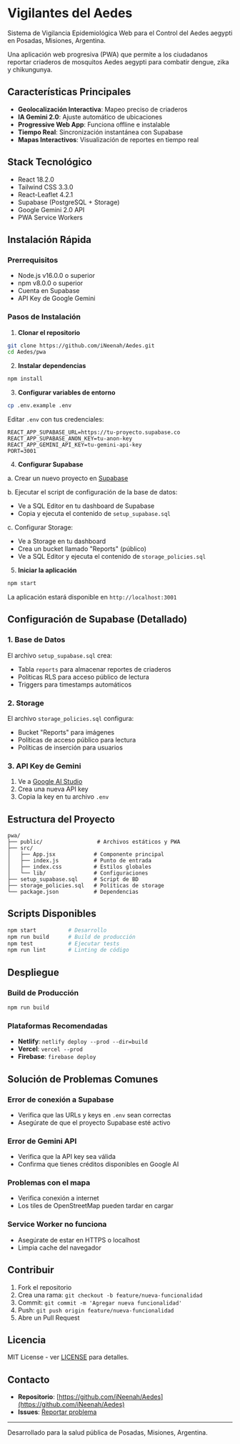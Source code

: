 # Vigilantes del Aedes

Sistema de Vigilancia Epidemiológica Web para el Control del Aedes aegypti en Posadas, Misiones, Argentina.

Una aplicación web progresiva (PWA) que permite a los ciudadanos reportar criaderos de mosquitos Aedes aegypti para combatir dengue, zika y chikungunya.

## Características Principales

- **Geolocalización Interactiva**: Mapeo preciso de criaderos
- **IA Gemini 2.0**: Ajuste automático de ubicaciones
- **Progressive Web App**: Funciona offline e instalable
- **Tiempo Real**: Sincronización instantánea con Supabase
- **Mapas Interactivos**: Visualización de reportes en tiempo real

## Stack Tecnológico

- React 18.2.0
- Tailwind CSS 3.3.0
- React-Leaflet 4.2.1
- Supabase (PostgreSQL + Storage)
- Google Gemini 2.0 API
- PWA Service Workers

## Instalación Rápida

### Prerrequisitos

- Node.js v16.0.0 o superior
- npm v8.0.0 o superior
- Cuenta en Supabase
- API Key de Google Gemini

### Pasos de Instalación

1. **Clonar el repositorio**
```bash
git clone https://github.com/iNeenah/Aedes.git
cd Aedes/pwa
```

2. **Instalar dependencias**
```bash
npm install
```

3. **Configurar variables de entorno**
```bash
cp .env.example .env
```

Editar `.env` con tus credenciales:
```env
REACT_APP_SUPABASE_URL=https://tu-proyecto.supabase.co
REACT_APP_SUPABASE_ANON_KEY=tu-anon-key
REACT_APP_GEMINI_API_KEY=tu-gemini-api-key
PORT=3001
```

4. **Configurar Supabase**

a. Crear un nuevo proyecto en [Supabase](https://supabase.com)

b. Ejecutar el script de configuración de la base de datos:
   - Ve a SQL Editor en tu dashboard de Supabase
   - Copia y ejecuta el contenido de `setup_supabase.sql`

c. Configurar Storage:
   - Ve a Storage en tu dashboard
   - Crea un bucket llamado "Reports" (público)
   - Ve a SQL Editor y ejecuta el contenido de `storage_policies.sql`

5. **Iniciar la aplicación**
```bash
npm start
```

La aplicación estará disponible en `http://localhost:3001`

## Configuración de Supabase (Detallado)

### 1. Base de Datos

El archivo `setup_supabase.sql` crea:
- Tabla `reports` para almacenar reportes de criaderos
- Políticas RLS para acceso público de lectura
- Triggers para timestamps automáticos

### 2. Storage

El archivo `storage_policies.sql` configura:
- Bucket "Reports" para imágenes
- Políticas de acceso público para lectura
- Políticas de inserción para usuarios

### 3. API Key de Gemini

1. Ve a [Google AI Studio](https://aistudio.google.com/app/apikey)
2. Crea una nueva API key
3. Copia la key en tu archivo `.env`

## Estructura del Proyecto

```
pwa/
├── public/                 # Archivos estáticos y PWA
├── src/
│   ├── App.jsx            # Componente principal
│   ├── index.js           # Punto de entrada
│   ├── index.css          # Estilos globales
│   └── lib/               # Configuraciones
├── setup_supabase.sql     # Script de BD
├── storage_policies.sql   # Políticas de storage
└── package.json           # Dependencias
```

## Scripts Disponibles

```bash
npm start          # Desarrollo
npm run build      # Build de producción
npm test           # Ejecutar tests
npm run lint       # Linting de código
```

## Despliegue

### Build de Producción
```bash
npm run build
```

### Plataformas Recomendadas
- **Netlify**: `netlify deploy --prod --dir=build`
- **Vercel**: `vercel --prod`
- **Firebase**: `firebase deploy`

## Solución de Problemas Comunes

### Error de conexión a Supabase
- Verifica que las URLs y keys en `.env` sean correctas
- Asegúrate de que el proyecto Supabase esté activo

### Error de Gemini API
- Verifica que la API key sea válida
- Confirma que tienes créditos disponibles en Google AI

### Problemas con el mapa
- Verifica conexión a internet
- Los tiles de OpenStreetMap pueden tardar en cargar

### Service Worker no funciona
- Asegúrate de estar en HTTPS o localhost
- Limpia cache del navegador

## Contribuir

1. Fork el repositorio
2. Crea una rama: `git checkout -b feature/nueva-funcionalidad`
3. Commit: `git commit -m 'Agregar nueva funcionalidad'`
4. Push: `git push origin feature/nueva-funcionalidad`
5. Abre un Pull Request

## Licencia

MIT License - ver [LICENSE](LICENSE) para detalles.

## Contacto

- **Repositorio**: [https://github.com/iNeenah/Aedes](https://github.com/iNeenah/Aedes)
- **Issues**: [Reportar problema](https://github.com/iNeenah/Aedes/issues)

---

Desarrollado para la salud pública de Posadas, Misiones, Argentina.